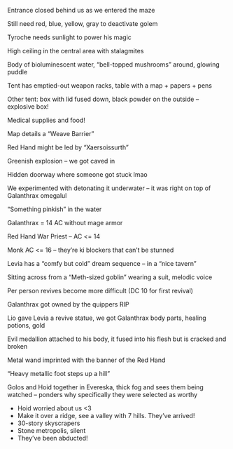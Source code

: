 Entrance closed behind us as we entered the maze

Still need red, blue, yellow, gray to deactivate golem

Tyroche needs sunlight to power his magic

High ceiling in the central area with stalagmites

Body of bioluminescent water, “bell-topped mushrooms” around, glowing puddle

Tent has emptied-out weapon racks, table with a map + papers + pens

Other tent: box with lid fused down, black powder on the outside – explosive box!

Medical supplies and food!

Map details a “Weave Barrier”

Red Hand might be led by “Xaersoissurth”

Greenish explosion – we got caved in

Hidden doorway where someone got stuck lmao

We experimented with detonating it underwater – it was right on top of Galanthrax omegalul

“Something pinkish” in the water

Galanthrax = 14 AC without mage armor

Red Hand War Priest – AC <= 14

Monk AC <= 16 – they’re ki blockers that can’t be stunned

Levia has a “comfy but cold” dream sequence – in a “nice tavern”

Sitting across from a “Meth-sized goblin” wearing a suit, melodic voice

Per person revives become more difficult (DC 10 for first revival)

Galanthrax got owned by the quippers RIP

Lio gave Levia a revive statue, we got Galanthrax body parts, healing potions, gold

Evil medallion attached to his body, it fused into his flesh but is cracked and broken

Metal wand imprinted with the banner of the Red Hand

“Heavy metallic foot steps up a hill”

Golos and Hoid together in Evereska, thick fog and sees them being watched – ponders why specifically they were selected as worthy

- Hoid worried about us <3
- Make it over a ridge, see a valley with 7 hills. They’ve arrived!
- 30-story skyscrapers
- Stone metropolis, silent
- They’ve been abducted!